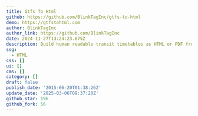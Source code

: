 ```yaml
---
title: Gtfs To Html
github: https://github.com/BlinkTagInc/gtfs-to-html
demo: https://gtfstohtml.com
author: BlinkTagInc
author_link: https://github.com/BlinkTagInc
date: 2024-11-27T13:24:23.675Z
description: Build human readable transit timetables as HTML or PDF from GTFS.
ssg:
  - HTML
css: []
ui: []
cms: []
category: []
draft: false
publish_date: '2015-06-20T01:38:26Z'
update_date: '2025-03-06T09:37:20Z'
github_star: 196
github_fork: 56
---
```

